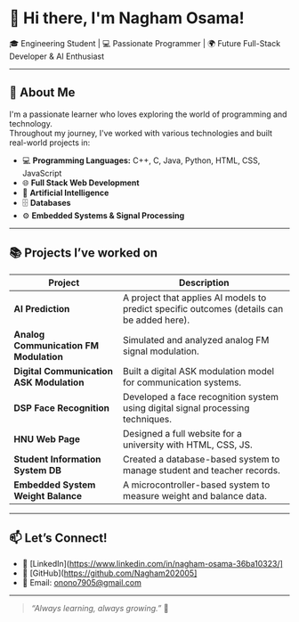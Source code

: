 # 👋 Hi there, I'm Nagham Osama!

🎓 Engineering Student | 💻 Passionate Programmer | 🌍 Future Full-Stack Developer & AI Enthusiast

---

## 🚀 About Me

I'm a passionate learner who loves exploring the world of programming and technology.  
Throughout my journey, I've worked with various technologies and built real-world projects in:

- 💻 **Programming Languages:** C++, C, Java, Python, HTML, CSS, JavaScript
- 🌐 **Full Stack Web Development**
- 🧠 **Artificial Intelligence**
- 🗄️ **Databases**
- ⚙️ **Embedded Systems & Signal Processing**

---

## 📚 Projects I’ve worked on

| Project | Description |
|--------|-------------|
| **AI Prediction** | A project that applies AI models to predict specific outcomes (details can be added here). |
| **Analog Communication FM Modulation** | Simulated and analyzed analog FM signal modulation. |
| **Digital Communication ASK Modulation** | Built a digital ASK modulation model for communication systems. |
| **DSP Face Recognition** | Developed a face recognition system using digital signal processing techniques. |
| **HNU Web Page** | Designed a full website for a university with HTML, CSS, JS. |
| **Student Information System DB** | Created a database-based system to manage student and teacher records. |
| **Embedded System Weight Balance** | A microcontroller-based system to measure weight and balance data. |

---

## 📫 Let’s Connect!

- 🔗 [LinkedIn](https://www.linkedin.com/in/nagham-osama-36ba10323/]
- 🐙 [GitHub](https://github.com/Nagham202005]
- 📧 Email: onono7905@gmail.com

---

> *“Always learning, always growing.”* 🌱
